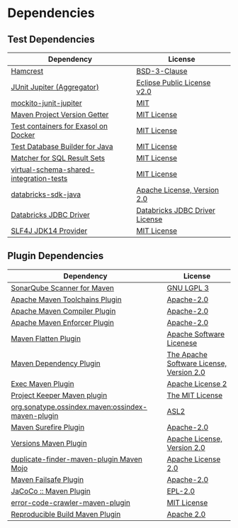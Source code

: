 <!-- @formatter:off -->
# Dependencies

## Test Dependencies

| Dependency                                    | License                              |
| --------------------------------------------- | ------------------------------------ |
| [Hamcrest][0]                                 | [BSD-3-Clause][1]                    |
| [JUnit Jupiter (Aggregator)][2]               | [Eclipse Public License v2.0][3]     |
| [mockito-junit-jupiter][4]                    | [MIT][5]                             |
| [Maven Project Version Getter][6]             | [MIT License][7]                     |
| [Test containers for Exasol on Docker][8]     | [MIT License][9]                     |
| [Test Database Builder for Java][10]          | [MIT License][11]                    |
| [Matcher for SQL Result Sets][12]             | [MIT License][13]                    |
| [virtual-schema-shared-integration-tests][14] | [MIT License][15]                    |
| [databricks-sdk-java][16]                     | [Apache License, Version 2.0][17]    |
| [Databricks JDBC Driver][18]                  | [Databricks JDBC Driver License][19] |
| [SLF4J JDK14 Provider][20]                    | [MIT License][21]                    |

## Plugin Dependencies

| Dependency                                              | License                                        |
| ------------------------------------------------------- | ---------------------------------------------- |
| [SonarQube Scanner for Maven][22]                       | [GNU LGPL 3][23]                               |
| [Apache Maven Toolchains Plugin][24]                    | [Apache-2.0][25]                               |
| [Apache Maven Compiler Plugin][26]                      | [Apache-2.0][25]                               |
| [Apache Maven Enforcer Plugin][27]                      | [Apache-2.0][25]                               |
| [Maven Flatten Plugin][28]                              | [Apache Software Licenese][25]                 |
| [Maven Dependency Plugin][29]                           | [The Apache Software License, Version 2.0][30] |
| [Exec Maven Plugin][31]                                 | [Apache License 2][25]                         |
| [Project Keeper Maven plugin][32]                       | [The MIT License][33]                          |
| [org.sonatype.ossindex.maven:ossindex-maven-plugin][34] | [ASL2][30]                                     |
| [Maven Surefire Plugin][35]                             | [Apache-2.0][25]                               |
| [Versions Maven Plugin][36]                             | [Apache License, Version 2.0][25]              |
| [duplicate-finder-maven-plugin Maven Mojo][37]          | [Apache License 2.0][38]                       |
| [Maven Failsafe Plugin][39]                             | [Apache-2.0][25]                               |
| [JaCoCo :: Maven Plugin][40]                            | [EPL-2.0][41]                                  |
| [error-code-crawler-maven-plugin][42]                   | [MIT License][43]                              |
| [Reproducible Build Maven Plugin][44]                   | [Apache 2.0][30]                               |

[0]: http://hamcrest.org/JavaHamcrest/
[1]: https://raw.githubusercontent.com/hamcrest/JavaHamcrest/master/LICENSE
[2]: https://junit.org/junit5/
[3]: https://www.eclipse.org/legal/epl-v20.html
[4]: https://github.com/mockito/mockito
[5]: https://opensource.org/licenses/MIT
[6]: https://github.com/exasol/maven-project-version-getter/
[7]: https://github.com/exasol/maven-project-version-getter/blob/main/LICENSE
[8]: https://github.com/exasol/exasol-testcontainers/
[9]: https://github.com/exasol/exasol-testcontainers/blob/main/LICENSE
[10]: https://github.com/exasol/test-db-builder-java/
[11]: https://github.com/exasol/test-db-builder-java/blob/main/LICENSE
[12]: https://github.com/exasol/hamcrest-resultset-matcher/
[13]: https://github.com/exasol/hamcrest-resultset-matcher/blob/main/LICENSE
[14]: https://github.com/exasol/virtual-schema-shared-integration-tests/
[15]: https://github.com/exasol/virtual-schema-shared-integration-tests/blob/main/LICENSE
[16]: https://github.com/databricks/databricks-sdk-java/databricks-sdk-java
[17]: https://github.com/databricks/databricks-sdk-java/blob/main/LICENSE
[18]: https://docs.databricks.com/integrations/bi/jdbc-odbc-bi.html
[19]: https://databricks.com/jdbc-odbc-driver-license
[20]: http://www.slf4j.org
[21]: http://www.opensource.org/licenses/mit-license.php
[22]: http://sonarsource.github.io/sonar-scanner-maven/
[23]: http://www.gnu.org/licenses/lgpl.txt
[24]: https://maven.apache.org/plugins/maven-toolchains-plugin/
[25]: https://www.apache.org/licenses/LICENSE-2.0.txt
[26]: https://maven.apache.org/plugins/maven-compiler-plugin/
[27]: https://maven.apache.org/enforcer/maven-enforcer-plugin/
[28]: https://www.mojohaus.org/flatten-maven-plugin/
[29]: http://maven.apache.org/plugins/maven-dependency-plugin/
[30]: http://www.apache.org/licenses/LICENSE-2.0.txt
[31]: https://www.mojohaus.org/exec-maven-plugin
[32]: https://github.com/exasol/project-keeper/
[33]: https://github.com/exasol/project-keeper/blob/main/LICENSE
[34]: https://sonatype.github.io/ossindex-maven/maven-plugin/
[35]: https://maven.apache.org/surefire/maven-surefire-plugin/
[36]: https://www.mojohaus.org/versions/versions-maven-plugin/
[37]: https://basepom.github.io/duplicate-finder-maven-plugin
[38]: http://www.apache.org/licenses/LICENSE-2.0.html
[39]: https://maven.apache.org/surefire/maven-failsafe-plugin/
[40]: https://www.jacoco.org/jacoco/trunk/doc/maven.html
[41]: https://www.eclipse.org/legal/epl-2.0/
[42]: https://github.com/exasol/error-code-crawler-maven-plugin/
[43]: https://github.com/exasol/error-code-crawler-maven-plugin/blob/main/LICENSE
[44]: http://zlika.github.io/reproducible-build-maven-plugin
